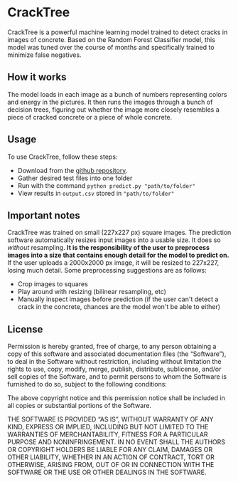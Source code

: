 # CrackTree
CrackTree is a powerful machine learning model trained to detect cracks in images of concrete. Based on the Random Forest Classifier model, this model was tuned over the course of months and specifically trained to minimize false negatives.

## How it works
The model loads in each image as a bunch of numbers representing colors and energy in the pictures. It then runs the images through a bunch of decision trees, figuring out whether the image more closely resembles a piece of cracked concrete or a piece of whole concrete.

## Usage
To use CrackTree, follow these steps:
- Download from the [github repository].
- Gather desired test files into one folder
- Run with the command ```python predict.py "path/to/folder"```
- View results in ```output.csv``` stored in ```"path/to/folder"```

## Important notes
CrackTree was trained on small (227x227 px) square images. The prediction software automatically resizes input images into a usable size. It does so *without* resampling. **It is the responsibility of the user to preprocess images into a size that contains enough detail for the model to predict on.** If the user uploads a 2000x2000 px image, it will be resized to 227x227, losing much detail. Some preprocessing suggestions are as follows:
- Crop images to squares
- Play around with resizing (bilinear resampling, etc)
- Manually inspect images before prediction (if the user can't detect a crack in the concrete, chances are the model won't be able to either)

## License
Permission is hereby granted, free of charge, to any person obtaining a copy of this software and associated documentation files (the “Software”), to deal in the Software without restriction, including without limitation the rights to use, copy, modify, merge, publish, distribute, sublicense, and/or sell copies of the Software, and to permit persons to whom the Software is furnished to do so, subject to the following conditions:

The above copyright notice and this permission notice shall be included in all copies or substantial portions of the Software.

THE SOFTWARE IS PROVIDED “AS IS”, WITHOUT WARRANTY OF ANY KIND, EXPRESS OR IMPLIED, INCLUDING BUT NOT LIMITED TO THE WARRANTIES OF MERCHANTABILITY, FITNESS FOR A PARTICULAR PURPOSE AND NONINFRINGEMENT. IN NO EVENT SHALL THE AUTHORS OR COPYRIGHT HOLDERS BE LIABLE FOR ANY CLAIM, DAMAGES OR OTHER LIABILITY, WHETHER IN AN ACTION OF CONTRACT, TORT OR OTHERWISE, ARISING FROM, OUT OF OR IN CONNECTION WITH THE SOFTWARE OR THE USE OR OTHER DEALINGS IN THE SOFTWARE.

   [github repository]: <https://github.com/MetalKamina/CrackTree>
